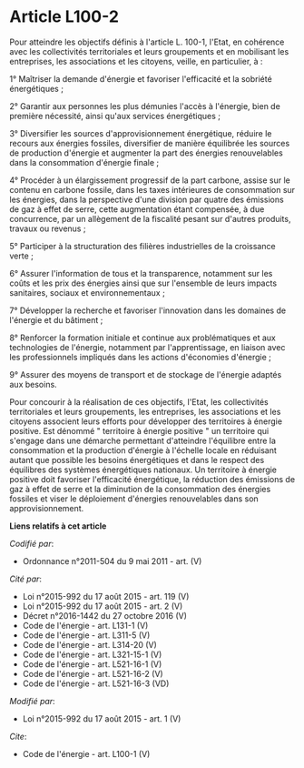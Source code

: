 # Article L100-2

Pour atteindre les objectifs définis à l'article L. 100-1, l'Etat, en cohérence avec les collectivités territoriales et leurs
groupements et en mobilisant les entreprises, les associations et les citoyens, veille, en particulier, à : 

1° Maîtriser la demande d'énergie et favoriser l'efficacité et la sobriété énergétiques ; 

2° Garantir aux personnes les plus démunies l'accès à l'énergie, bien de première nécessité, ainsi qu'aux services
énergétiques ; 

3° Diversifier les sources d'approvisionnement énergétique, réduire le recours aux énergies fossiles, diversifier de manière
équilibrée les sources de production d'énergie et augmenter la part des énergies renouvelables dans la consommation d'énergie
finale ; 

4° Procéder à un élargissement progressif de la part carbone, assise sur le contenu en carbone fossile, dans les taxes
intérieures de consommation sur les énergies, dans la perspective d'une division par quatre des émissions de gaz à effet de
serre, cette augmentation étant compensée, à due concurrence, par un allègement de la fiscalité pesant sur d'autres produits,
travaux ou revenus ; 

5° Participer à la structuration des filières industrielles de la croissance verte ; 

6° Assurer l'information de tous et la transparence, notamment sur les coûts et les prix des énergies ainsi que sur
l'ensemble de leurs impacts sanitaires, sociaux et environnementaux ; 

7° Développer la recherche et favoriser l'innovation dans les domaines de l'énergie et du bâtiment ; 

8° Renforcer la formation initiale et continue aux problématiques et aux technologies de l'énergie, notamment par
l'apprentissage, en liaison avec les professionnels impliqués dans les actions d'économies d'énergie ; 

9° Assurer des moyens de transport et de stockage de l'énergie adaptés aux besoins. 

Pour concourir à la réalisation de ces objectifs, l'Etat, les collectivités territoriales et leurs groupements, les
entreprises, les associations et les citoyens associent leurs efforts pour développer des territoires à énergie positive. Est
dénommé " territoire à énergie positive " un territoire qui s'engage dans une démarche permettant d'atteindre l'équilibre
entre la consommation et la production d'énergie à l'échelle locale en réduisant autant que possible les besoins énergétiques
et dans le respect des équilibres des systèmes énergétiques nationaux. Un territoire à énergie positive doit favoriser
l'efficacité énergétique, la réduction des émissions de gaz à effet de serre et la diminution de la consommation des énergies
fossiles et viser le déploiement d'énergies renouvelables dans son approvisionnement.

**Liens relatifs à cet article**

_Codifié par_:

  - Ordonnance n°2011-504 du 9 mai 2011 - art. (V)

_Cité par_:

  - Loi n°2015-992 du 17 août 2015 - art. 119 (V)
  - Loi n°2015-992 du 17 août 2015 - art. 2 (V)
  - Décret n°2016-1442 du 27 octobre 2016 (V)
  - Code de l'énergie - art. L131-1 (V)
  - Code de l'énergie - art. L311-5 (V)
  - Code de l'énergie - art. L314-20 (V)
  - Code de l'énergie - art. L321-15-1 (V)
  - Code de l'énergie - art. L521-16-1 (V)
  - Code de l'énergie - art. L521-16-2 (V)
  - Code de l'énergie - art. L521-16-3 (VD)

_Modifié par_:

  - Loi n°2015-992 du 17 août 2015 - art. 1 (V)

_Cite_:

  - Code de l'énergie - art. L100-1 (V)
